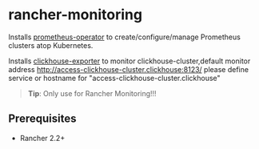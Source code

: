# rancher-monitoring

Installs [prometheus-operator](https://github.com/coreos/prometheus-operator) to create/configure/manage Prometheus clusters atop Kubernetes.

Installs [clickhouse-exporter](https://github.com/f1yegor/clickhouse_exporter) to monitor clickhouse-cluster,default monitor address http://access-clickhouse-cluster.clickhouse:8123/
please define service or hostname for "access-clickhouse-cluster.clickhouse"

> **Tip**: Only use for Rancher Monitoring!!!

## Prerequisites
  - Rancher 2.2+
